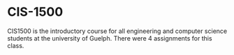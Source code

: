 # CIS-1500

CIS1500 is the introductory course for all engineering and computer science students at the university of Guelph. There were 4 assignments for this class.
